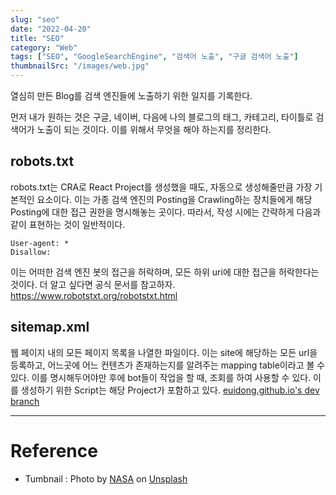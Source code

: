 ```yaml
---
slug: "seo"
date: "2022-04-20"
title: "SEO"
category: "Web"
tags: ["SEO", "GoogleSearchEngine", "검색어 노출", "구글 검색어 노출"]
thumbnailSrc: "/images/web.jpg"
---
```

열심히 만든 Blog를 검색 엔진들에 노출하기 위한 일지를 기록한다.

먼저 내가 원하는 것은 구글, 네이버, 다음에 나의 블로그의 태그, 카테고리, 타이틀로 검색어가 노출이 되는 것이다.
이를 위해서 무엇을 해야 하는지를 정리한다.

## robots.txt
robots.txt는 CRA로 React Project를 생성했을 때도, 자동으로 생성해줄만큼 가장 기본적인 요소이다. 이는 가종 검색 엔진의 Posting을 Crawling하는 장치들에게 해당 Posting에 대한 접근 권한을 명시해놓는 곳이다. 따라서, 작성 시에는 간략하게 다음과 같이 표현하는 것이 일반적이다.
```text
User-agent: *
Disallow:
``` 
이는 어떠한 검색 엔진 봇의 접근을 허락하며, 모든 하위 uri에 대한 접근을 허락한다는 것이다.
더 알고 싶다면 공식 문서를 참고하자. https://www.robotstxt.org/robotstxt.html

## sitemap.xml
웹 페이지 내의 모든 페이지 목록을 나열한 파일이다. 이는 site에 해당하는 모든 url을 등록하고, 어느곳에 어느 컨텐츠가 존재하는지를 알려주는 mapping table이라고 볼 수 있다.
이를 명시해두어야만 후에 bot들이 작업을 할 때, 조회를 하여 사용할 수 있다. 이를 생성하기 위한 Script는 해당 Project가 포함하고 있다.
[euidong.github.io's dev branch](https://github.com/euidong/euidong.github.io/blob/dev/generater.js)

---
# Reference

- Tumbnail : Photo by [NASA](https://unsplash.com/@nasa?utm_source=unsplash&utm_medium=referral&utm_content=creditCopyText) on [Unsplash](https://unsplash.com/s/photos/website?utm_source=unsplash&utm_medium=referral&utm_content=creditCopyText)
  